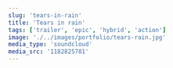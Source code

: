 ```yaml
---
slug: 'tears-in-rain'
title: 'Tears in rain'
tags: ['trailer', 'epic', 'hybrid', 'action']
image: './../images/portfolio/tears-rain.jpg'
media_type: 'soundcloud'
media_src: '1182825781'
---
```

